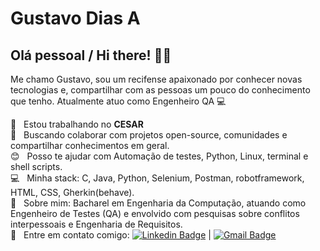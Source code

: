
# Gustavo Dias A

## Olá pessoal / Hi there! 👋😁

Me chamo Gustavo, sou um recifense apaixonado por conhecer novas tecnologias e, compartilhar com as pessoas um pouco do conhecimento que tenho.
Atualmente atuo como Engenheiro QA :computer:

:orange_heart:  &nbsp; Estou trabalhando no **CESAR**
 <br/> :rocket: &nbsp; Buscando colaborar com projetos open-source, comunidades e compartilhar conhecimentos em geral.
 <br/> :blush: &nbsp; Posso te ajudar com Automação de testes, Python, Linux, terminal e shell scripts.
 <br/> :computer: &nbsp; Minha stack: C, Java, Python, Selenium, Postman, robotframework, HTML, CSS, Gherkin(behave).
 <br/> 💬  &nbsp; Sobre mim: Bacharel em Engenharia da Computação, atuando como Engenheiro de Testes (QA) e envolvido com pesquisas sobre conflitos interpessoais e Engenharia de Requisitos.
 <br/> :email: &nbsp; Entre em contato comigo: [![Linkedin Badge](https://img.shields.io/badge/-GustavoDiasA-blue?style=flat-square&logo=Linkedin&logoColor=white&link=https://www.linkedin.com/in/gustavo-dias-alexandre-543568157/)](https://www.linkedin.com/in/gustavo-dias-alexandre-543568157/)
|
[![Gmail Badge](https://img.shields.io/badge/-gfdiasa@gmail.com-c14438?style=flat-square&logo=Gmail&logoColor=white&link=mailto:tgmarinho@gmail.com)](mailto:gfdiasa@gmail.com)
